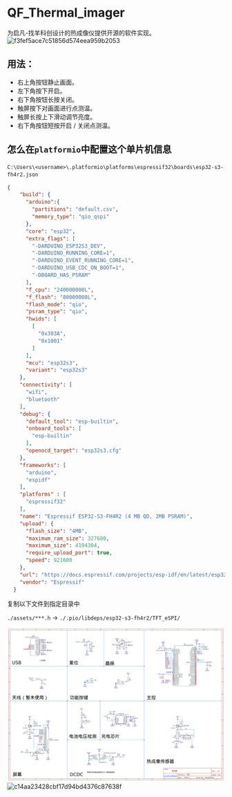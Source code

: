 # QF_Thermal_imager
为启凡-找羊科创设计的热成像仪提供开源的软件实现。
![f3fef5ace7c51856d574eea959b2053](https://github.com/umeiko/QF_Thermal_imager/assets/58870893/b6a5ed27-b0dc-4005-88ee-1fd8aeafe02b)

## 用法：
- 右上角按钮静止画面。
- 左下角按下开启。
- 右下角按钮长按关闭。
- 触屏按下对画面进行点测温。
- 触屏长按上下滑动调节亮度。
- 右下角按钮短按开启 / 关闭点测温。


## 怎么在`platformio`中配置这个单片机信息

`C:\Users\<username>\.platformio\platforms\espressif32\boards\esp32-s3-fh4r2.json`

```json
{
    "build": {
      "arduino":{
        "partitions": "default.csv",
        "memory_type": "qio_qspi"
      },
      "core": "esp32",
      "extra_flags": [
        "-DARDUINO_ESP32S3_DEV",
        "-DARDUINO_RUNNING_CORE=1",
        "-DARDUINO_EVENT_RUNNING_CORE=1",
        "-DARDUINO_USB_CDC_ON_BOOT=1",
        "-DBOARD_HAS_PSRAM"
      ],
      "f_cpu": "240000000L",
      "f_flash": "80000000L",
      "flash_mode": "qio",
      "psram_type": "qio",
      "hwids": [
        [
          "0x303A",
          "0x1001"
        ]
      ],
      "mcu": "esp32s3",
      "variant": "esp32s3"
    },
    "connectivity": [
      "wifi",
      "bluetooth"
    ],
    "debug": {
      "default_tool": "esp-builtin",
      "onboard_tools": [
        "esp-builtin"
      ],
      "openocd_target": "esp32s3.cfg"
    },
    "frameworks": [
      "arduino",
      "espidf"
    ],
    "platforms" : [
      "espressif32"
    ],
    "name": "Espressif ESP32-S3-FH4R2 (4 MB QD, 2MB PSRAM)",
    "upload": {
      "flash_size": "4MB",
      "maximum_ram_size": 327680,
      "maximum_size": 4194304,
      "require_upload_port": true,
      "speed": 921600
    },
    "url": "https://docs.espressif.com/projects/esp-idf/en/latest/esp32s3/hw-reference/esp32s3/user-guide-devkitc-1.html",
    "vendor": "Espressif"
  }
```

复制以下文件到指定目录中

`./assets/***.h` -> `./.pio/libdeps/esp32-s3-fh4r2/TFT_eSPI/`

![电路图](./assets/QF.png)
![c14aa23428cbf17d94bd4376c87638f](https://github.com/umeiko/QF_Thermal_imager/assets/58870893/c466e639-d6f2-458f-9bac-a1ef761e28e4)
